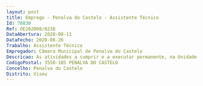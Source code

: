 ```yaml
--- 
layout: post
title: Emprego - Penalva do Castelo - Assistente Técnico
Id: 78830
Ref: OE202008/0238
DataAbertura: 2020-08-11
DataFecho: 2020-08-26
Trabalho: Assistente Técnico
Empregador: Câmara Municipal de Penalva do Castelo
Descricao: As atividades a cumprir e a executar permanente, na Unidade Orgânica de Cultura do Município de Penalva do Castelo, são . Assegurar o funcionamento do Espaço Internet, realizando o apoio administrativo, bem como a organização e atualização dos ficheiros dos seus utentes e controlo do tempo de permanência de cada utilizador  Exercício das demais funções cometidas por lei, por deliberação da Câmara, por despacho do Presidente da Câmara e das respetivas chefias.
CodigoPostal: 3550-185 PENALVA DO CASTELO
Concelho: Penalva do Castelo
Distrito: Viseu
--- 
```


